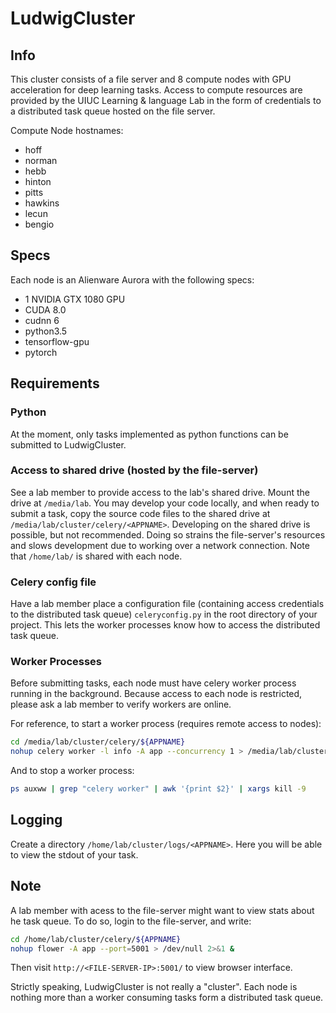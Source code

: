 # LudwigCluster

## Info

This cluster consists of a file server and 8 compute nodes with GPU acceleration for deep learning tasks.
Access to compute resources are provided by the UIUC Learning & language Lab in the form of credentials to a distributed task queue hosted on the file server.

Compute Node hostnames:
* hoff
* norman
* hebb
* hinton
* pitts
* hawkins
* lecun
* bengio

## Specs

Each node is an Alienware Aurora with the following specs:
* 1 NVIDIA GTX 1080 GPU
* CUDA 8.0
* cudnn 6
* python3.5
* tensorflow-gpu
* pytorch


## Requirements

### Python
At the moment, only tasks implemented as python functions can be submitted to LudwigCluster.

### Access to shared drive (hosted by the file-server)
See a lab member to provide access to the lab's shared drive. Mount the drive at ```/media/lab```.
You may develop your code locally, and when ready to submit a task, copy the source code files to the shared drive at ```/media/lab/cluster/celery/<APPNAME>```.
Developing on the shared drive is possible, but not recommended. 
Doing so strains the file-server's resources and slows development due to working over a network connection. 
Note that ```/home/lab/``` is shared with each node.

### Celery config file
Have a lab member place a configuration file (containing access credentials to the distributed task queue) ```celeryconfig.py``` in the root directory of your project. 
This lets the worker processes know how to access the distributed task queue.

### Worker Processes
Before submitting tasks, each node must have celery worker process running in the background.
Because access to each node is restricted, please ask a lab member to verify workers are online.

For reference, to start a worker process (requires remote access to nodes):
```bash
cd /media/lab/cluster/celery/${APPNAME}
nohup celery worker -l info -A app --concurrency 1 > /media/lab/cluster/logs/${APPNAME}/$(hostname)_log.txt 2>&1 &
```

And to stop a worker process:
```bash
ps auxww | grep "celery worker" | awk '{print $2}' | xargs kill -9
```

## Logging
Create a directory  ```/home/lab/cluster/logs/<APPNAME>```. Here you will be able to view the stdout of your task.


## Note

A lab member with acess to the file-server might want to view stats about he task queue. 
To do so, login to the file-server, and write:
```bash
cd /home/lab/cluster/celery/${APPNAME}
nohup flower -A app --port=5001 > /dev/null 2>&1 &
```
Then visit ```http://<FILE-SERVER-IP>:5001/``` to view browser interface.

Strictly speaking, LudwigCluster is not really a "cluster". 
Each node is nothing more than a worker consuming tasks form a distributed task queue.